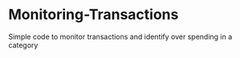 # Monitoring-Transactions
Simple code to monitor transactions and identify over spending in a category
